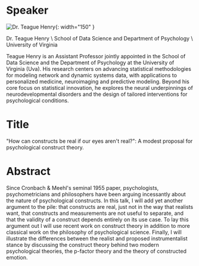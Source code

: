 # Speaker

![Dr. Teague Henry](https://api.dsi.virginia.edu/sites/default/files/styles/square_sm/public/headshots/people/2022-08/teague-henry%20square.jpg?w=1500){: width="150" }

Dr. Teague Henry \\
School of Data Science and Department of Psychology \\
University of Virginia

Teague Henry is an Assistant Professor jointly appointed in the School of Data Science and the Department of Psychology at the University of Virginia (Uva). His research centers on advancing statistical methodologies for modeling network and dynamic systems data, with applications to personalized medicine, neuroimaging and predictive modeling. Beyond his core focus on statistical innovation, he explores the neural underpinnings of neurodevelopmental disorders and the design of tailored interventions for psychological conditions.  

# Title

"How can constructs be real if our eyes aren't real?": A modest proposal for psychological construct theory.

# Abstract

Since Cronbach & Meehl's seminal 1955 paper, psychologists, psychometricians and philosophers have been arguing incessantly about the nature of psychological constructs. In this talk, I will add yet another argument to the pile: that constructs are real, just not in the way that realists want, that constructs and measurements are not useful to separate, and that the validity of a construct depends entirely on its use case. To lay this argument out I will use recent work on construct theory in addition to more classical work on the philosophy of psychological science. Finally, I will illustrate the differences between the realist and proposed instrumentalist stance by discussing the construct theory behind two modern psychological theories, the p-factor theory and the theory of constructed emotion.
 
